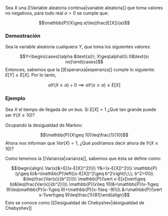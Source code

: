 
Sea $X$ una [[Variable aleatoria continua|variable aleatoria]] que toma valores no negativos, para todo real $a>0$ se cumple que: 

$$\mathbb{P}(X\geq a)\leq\frac{E[X]}{a}$$ 
### Demostración 

Sea la variable aleatoria cualquiera $Y$, que toma los siguientes valores: 

$$Y=\begin{cases}\alpha &\text{si}\; X\geq\alpha\\\\
0&\text{si no}\end{cases}$$ 
Entonces, sabemos que la [[Esperanza|esperanza]] cumple lo siguiente: $E[Y]\leq E[X]$. Por lo tanto, 

$$\alpha\mathbb{P}(X\geq\alpha)+0\implies\alpha\mathbb{P}(x\geq\alpha)\leq E[X]$$ 
### Ejemplo 

Sea $X$ el tiempo de llegada de un bus. Si $E[X]=1$ ¿Qué tan grande puede ser $\mathbb{P}(X\geq 10)$? 

Ocupando la desigualdad de Markov: 

$$\mathbb{P}(X\geq 10)\leq\frac{1}{10}$$ 
Ahora nos informan que $Var(X)=1$, ¿Qué podriamos decir ahora de $\mathbb{P}(X\geq 10)$? 

Como tenemos la [[Varianza|varianza]], sabemos que ésta se define como: 

$$\begin{align}
Var(x)&=E[(x-E[X])^2]\\\\
Y&=(x-E[X])^2\\\\
\mathbb{P}(y\geq b)&=\mathbb{P}\left((x-E[X])^2\geq b^2\right)\;\;\; b^2>0\\\\
&\leq\frac{Var(x)}{b^2}\\\\
\mathbb{P}(\vert x-E[x]\vert\geq b)&\leq\frac{Var(x)}{b^2}\\\\ 
\mathbb{P}(x\leq 10)&=\mathbb{P}(x-1\geq 9)\leq\mathbb{P}(x-1\geq 9)+\mathbb{P}(x-1\leq -9)\\\\
&=\mathbb{P}(\vert x-1\vert\geq 9)\leq\frac{1}{81}\end{align}$$ 
Esto se conoce como [[Desigualdad de Chebyshev|desigualdad de Chebyshev]]